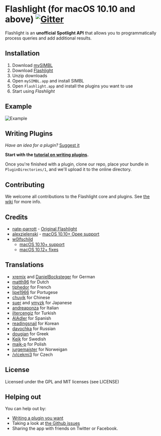 Flashlight (for macOS 10.10 and above) [![Gitter](https://badges.gitter.im/Join%20Chat.svg)](https://gitter.im/nate-parrott/Flashlight?utm_source=badge&utm_medium=badge&utm_campaign=pr-badge&utm_content=badge)
==========

Flashlight is an **unofficial Spotlight API** that allows you to programmatically process queries and add additional results.

Installation
------------

1. Download [mySIMBL](https://github.com/w0lfschild/app_updates/raw/master/mySIMBL/mySIMBL_master.zip)
2. Download [Flashlight](https://github.com/w0lfschild/app_updates/raw/master/Flashlight/Flashlight_master.zip)
3. Unzip downloads
4. Open `mySIMBL.app` and install SIMBL
5. Open `Flashlight.app` and install the plugins you want to use
5. Start using _Flashlight_

Example
-------

![Example](https://raw.github.com/nate-parrott/flashlight/master/Image.png)

Writing Plugins
---------------

_Have an idea for a plugin?_ [Suggest it](http://flashlight.nateparrott.com/ideas)

**Start with the [tutorial on writing plugins](https://github.com/nate-parrott/Flashlight/wiki/Creating-a-Plugin).**

Once you're finished with a plugin, clone our repo, place your bundle in `PluginDirectories/1`, and we'll upload it to the online directory.

Contributing
------------

We welcome all contributions to the Flashlight core and plugins. See [the wiki](https://github.com/nate-parrott/Flashlight/wiki/Contributing-to-Flashlight-and-Plugins) for more info.

Credits
-------

- [nate-parrott](https://github.com/nate-parrott) - [Original Flashlight](https://github.com/nate-parrott/Flashlight)
- [alexzielenski](https://github.com/alexzielenski) - [macOS 10.10+ Opee support](https://github.com/alexzielenski/Flashlight)
- [w0lfschild](https://github.com/w0lfschild)    
    - [macOS 10.10+ support](https://github.com/w0lfschild/Flashlight)    
    - [macOS 10.12+ fixes](https://github.com/w0lfschild/Flashlight)


Translations
------------

- [xremix](http://github.com/xremix) and [DanielBocksteger](http://github.com/DanielBocksteger) for German
- [matth96](http://github.com/matth96) for Dutch
- [tiphedor](http://github.com/tiphedor) for French
- [lipe1966](http://github.com/lipe1966) for Portugese
- [chuyik](http://github.com/chuyik) for Chinese
- [suer](http://github.com/suer) and [ymyzk](http://github.com/ymyzk) for Japanese
- [andreaponza](http://github.com/andreaponza) for Italian
- [iltercengiz](http://github.com/iltercengiz) for Turkish
- [AlAdler](http://github.com/AlAdler) for Spanish
- [readingsnail](http://github.com/readingsnail) for Korean
- [davochka](http://github.com/davochka) for Russian
- [dougian](http://github.com/dougian) for Greek
- [Kejk](http://github.com/kejk) for Swedish
- [majk-p](https://github.com/majk-p) for Polish
- [jurgemaister](https://github.com/jurgemaister) for Norweigan
- [/vlcekmi3](https://github.com/vlcekmi3) for Czech

License
--------

Licensed under the GPL and MIT licenses (see LICENSE)

Helping out
-----------

You can help out by:
- [Writing a plugin you want](https://github.com/nate-parrott/Flashlight/wiki/Creating-a-Plugin)
- Taking a look at [the Github issues](https://github.com/nate-parrott/Flashlight/issues)
- Sharing the app with friends on Twitter or Facebook.

